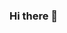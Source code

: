 ### Hi there 👋

<!--
**Brandon3522/brandon3522** is a ✨ _special_ ✨ repository because its `README.md` (this file) appears on your GitHub profile.

Here are some ideas to get you started:

- 🔭 I’m currently working on ...
- 🌱 I’m currently learning ...
- 👯 I’m looking to collaborate on ...
- 🤔 I’m looking for help with ...

[![Brandon's GitHub stats](https://github-readme-stats.vercel.app/api?username=brandon3522)](https://github.com/brandon3522/github-readme-stats)
-->
